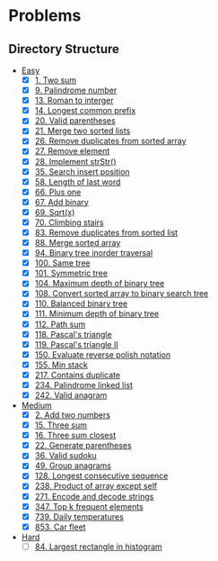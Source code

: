 # Problems

## Directory Structure

- [Easy](../src/easy)
  - [x] [1. Two sum](../src/easy/two_sum.rs)
  - [x] [9. Palindrome number](../src/easy/palindrome_number.rs)
  - [x] [13. Roman to interger](../src/easy/roman_to_integer.rs)
  - [x] [14. Longest common prefix](../src/easy/longest_common_prefix.rs)
  - [x] [20. Valid parentheses](../src/easy/valid_parentheses.rs)
  - [x] [21. Merge two sorted lists](../src/easy/merge_two_sorted_lists.rs)
  - [x] [26. Remove duplicates from sorted array](../src/easy/remove_duplicates_from_sorted_array.rs)
  - [x] [27. Remove element](../src/easy/remove_element.rs)
  - [x] [28. Implement strStr()](../src/easy/implement_strstr.rs)
  - [x] [35. Search insert position](../src/easy/search_insert_position.rs)
  - [x] [58. Length of last word](../src/easy/length_of_last_word.rs)
  - [x] [66. Plus one](../src/easy/plus_one.rs)
  - [x] [67. Add binary](../src/easy/add_binary.rs)
  - [x] [69. Sqrt(x)](../src/easy/sqrt_x.rs)
  - [x] [70. Climbing stairs](../src/easy/climbing_stairs.rs)
  - [x] [83. Remove duplicates from sorted list](../src/easy/remove_duplicates_from_sorted_list.rs)
  - [x] [88. Merge sorted array](../src/easy/merge_sorted_array.rs)
  - [x] [94. Binary tree inorder traversal](../src/easy/binary_tree_inorder_traversal.rs)
  - [x] [100. Same tree](../src/easy/same_tree.rs)
  - [x] [101. Symmetric tree](../src/easy/symmetric_tree.rs)
  - [x] [104. Maximum depth of binary tree](../src/easy/maximum_depth_of_binary_tree.rs)
  - [x] [108. Convert sorted array to binary search tree](../src/easy/convert_sorted_array_to_binary_search_tree.rs)
  - [x] [110. Balanced binary tree](../src/easy/balanced_binary_tree.rs)
  - [x] [111. Minimum depth of binary tree](../src/easy/minimum_depth_of_binary_tree.rs)
  - [x] [112. Path sum](../src/easy/path_sum.rs)
  - [x] [118. Pascal's triangle](../src/easy/pascals_triangle.rs)
  - [x] [119. Pascal's triangle II](../src/easy/pascals_triangle.rs)
  - [x] [150. Evaluate reverse polish notation](../src/easy/evaluate_reverse_polish_notation.rs)
  - [x] [155. Min stack](../src/easy/min_stack.rs)
  - [x] [217. Contains duplicate](../src/easy/contains_duplicate.rs)
  - [x] [234. Palindrome linked list](../src/easy/palindrome_linked_list.rs)
  - [x] [242. Valid anagram](../src/easy/valid_anagram.rs)
- [Medium](../src/medium)
  - [x] [2. Add two numbers](../src/medium/add_two_numbers.rs)
  - [x] [15. Three sum](../src/medium/three_sum.rs)
  - [x] [16. Three sum closest](../src/medium/three_sum_closest.rs)
  - [x] [22. Generate parentheses](../src/medium/generate_parentheses.rs)
  - [x] [36. Valid sudoku](../src/medium/valid_sudoku.rs)
  - [x] [49. Group anagrams](../src/medium/group_anagrams.rs)
  - [x] [128. Longest consecutive sequence](../src/medium/longest_consecutive_sequence.rs)
  - [x] [238. Product of array except self](../src/medium/product_of_array_except_self.rs)
  - [x] [271. Encode and decode strings](../src/medium/encode_and_decode_strings.rs)
  - [x] [347. Top k frequent elements](../src/medium/top_k_frequent_elements.rs)
  - [x] [739. Daily temperatures](../src/medium/daily_temperatures.rs)
  - [x] [853. Car fleet](../src/medium/car_fleet.rs)
- [Hard](../src/hard)
  - [ ] [84. Largest rectangle in histogram](../src/hard/largest_rectangle_in_histogram.rs)
